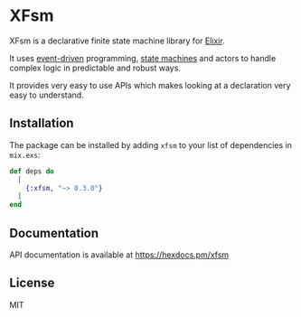 # XFsm

XFsm is a declarative finite state machine library for [Elixir](https://elixir-lang.org/).

It uses [event-driven](./docs/transitions.md) programming, [state machines](./docs/state-machines.md) and actors to handle complex logic in predictable and robust ways.

It provides very easy to use APIs which makes looking at a declaration very easy to understand.

## Installation

The package can be installed by adding `xfsm` to your list of dependencies in `mix.exs`:

```elixir
def deps do
  [
    {:xfsm, "~> 0.3.0"}
  ]
end
```

## Documentation

API documentation is available at <https://hexdocs.pm/xfsm>

## License

MIT
